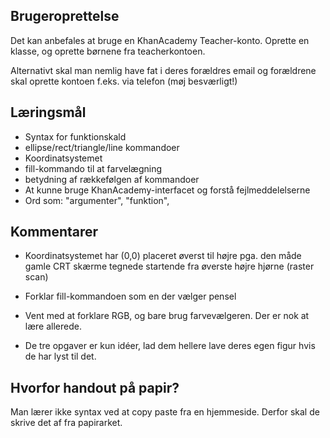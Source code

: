 Brugeroprettelse
----------------
Det kan anbefales at bruge en KhanAcademy Teacher-konto. Oprette en klasse, og
oprette børnene fra teacherkontoen.

Alternativt skal man nemlig have fat i deres forældres email og
forældrene skal oprette kontoen f.eks. via telefon (møj besværligt!)

Læringsmål
----------
 * Syntax for funktionskald
 * ellipse/rect/triangle/line kommandoer
 * Koordinatsystemet
 * fill-kommando til at farvelægning
 * betydning af rækkefølgen af kommandoer
 * At kunne bruge KhanAcademy-interfacet og forstå fejlmeddelelserne
 * Ord som: "argumenter", "funktion", 
 
Kommentarer
-----------
 * Koordinatsystemet har (0,0) placeret øverst til højre pga. den måde
   gamle CRT skærme tegnede startende fra øverste højre hjørne (raster scan)
   
 * Forklar fill-kommandoen som en der vælger pensel

 * Vent med at forklare RGB, og bare brug farvevælgeren. Der er nok at
   lære allerede.

 * De tre opgaver er kun idéer, lad dem hellere lave deres egen figur
   hvis de har lyst til det.

Hvorfor handout på papir?
-------------------------
Man lærer ikke syntax ved at copy paste fra en hjemmeside. Derfor skal
de skrive det af fra papirarket.
